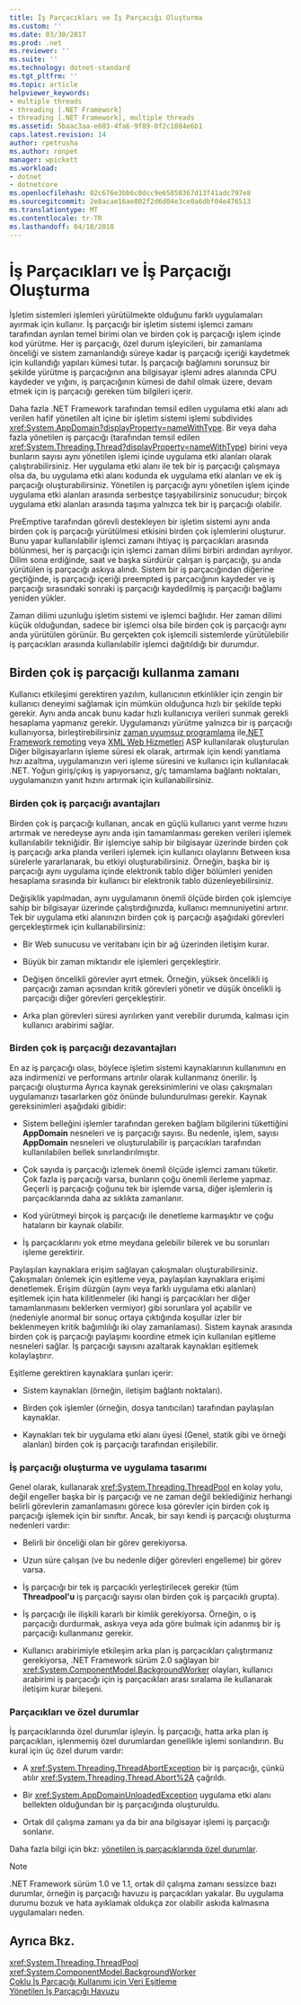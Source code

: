 ```yaml
---
title: İş Parçacıkları ve İş Parçacığı Oluşturma
ms.custom: ''
ms.date: 03/30/2017
ms.prod: .net
ms.reviewer: ''
ms.suite: ''
ms.technology: dotnet-standard
ms.tgt_pltfrm: ''
ms.topic: article
helpviewer_keywords:
- multiple threads
- threading [.NET Framework]
- threading [.NET Framework], multiple threads
ms.assetid: 5baac3aa-e603-4fa6-9f89-0f2c1084e6b1
caps.latest.revision: 14
author: rpetrusha
ms.author: ronpet
manager: wpickett
ms.workload:
- dotnet
- dotnetcore
ms.openlocfilehash: 02c676e3bb6c0dcc9e65858367d13f41adc797e8
ms.sourcegitcommit: 2e8acae16ae802f2d6d04e3ce0a6dbf04e476513
ms.translationtype: MT
ms.contentlocale: tr-TR
ms.lasthandoff: 04/18/2018
---
```

# <a name="threads-and-threading"></a>İş Parçacıkları ve İş Parçacığı Oluşturma
İşletim sistemleri işlemleri yürütülmekte olduğunu farklı uygulamaları ayırmak için kullanır. İş parçacığı bir işletim sistemi işlemci zamanı tarafından ayrılan temel birimi olan ve birden çok iş parçacığı işlem içinde kod yürütme. Her iş parçacığı, özel durum işleyicileri, bir zamanlama önceliği ve sistem zamanlandığı süreye kadar iş parçacığı içeriği kaydetmek için kullandığı yapıları kümesi tutar. İş parçacığı bağlamını sorunsuz bir şekilde yürütme iş parçacığının ana bilgisayar işlemi adres alanında CPU kaydeder ve yığını, iş parçacığının kümesi de dahil olmak üzere, devam etmek için iş parçacığı gereken tüm bilgileri içerir.  
  
 Daha fazla .NET Framework tarafından temsil edilen uygulama etki alanı adı verilen hafif yönetilen alt içine bir işletim sistemi işlemi subdivides <xref:System.AppDomain?displayProperty=nameWithType>. Bir veya daha fazla yönetilen iş parçacığı (tarafından temsil edilen <xref:System.Threading.Thread?displayProperty=nameWithType>) birini veya bunların sayısı aynı yönetilen işlemi içinde uygulama etki alanları olarak çalıştırabilirsiniz. Her uygulama etki alanı ile tek bir iş parçacığı çalışmaya olsa da, bu uygulama etki alanı kodunda ek uygulama etki alanları ve ek iş parçacığı oluşturabilirsiniz. Yönetilen iş parçacığı aynı yönetilen işlem içinde uygulama etki alanları arasında serbestçe taşıyabilirsiniz sonucudur; birçok uygulama etki alanları arasında taşıma yalnızca tek bir iş parçacığı olabilir.  
  
 PreEmptive tarafından görevli destekleyen bir işletim sistemi aynı anda birden çok iş parçacığı yürütülmesi etkisini birden çok işlemlerini oluşturur. Bunu yapar kullanılabilir işlemci zamanı ihtiyaç iş parçacıkları arasında bölünmesi, her iş parçacığı için işlemci zaman dilimi birbiri ardından ayrılıyor. Dilim sona erdiğinde, saat ve başka sürdürür çalışan iş parçacığı, şu anda yürütülen iş parçacığı askıya alındı. Sistem bir iş parçacığından diğerine geçtiğinde, iş parçacığı içeriği preempted iş parçacığının kaydeder ve iş parçacığı sırasındaki sonraki iş parçacığı kaydedilmiş iş parçacığı bağlamı yeniden yükler.  
  
 Zaman dilimi uzunluğu işletim sistemi ve işlemci bağlıdır. Her zaman dilimi küçük olduğundan, sadece bir işlemci olsa bile birden çok iş parçacığı aynı anda yürütülen görünür. Bu gerçekten çok işlemcili sistemlerde yürütülebilir iş parçacıkları arasında kullanılabilir işlemci dağıtıldığı bir durumdur.  
  
## <a name="when-to-use-multiple-threads"></a>Birden çok iş parçacığı kullanma zamanı  
 Kullanıcı etkileşimi gerektiren yazılım, kullanıcının etkinlikler için zengin bir kullanıcı deneyimi sağlamak için mümkün olduğunca hızlı bir şekilde tepki gerekir. Aynı anda ancak bunu kadar hızlı kullanıcıya verileri sunmak gerekli hesaplama yapmanız gerekir. Uygulamanızı yürütme yalnızca bir iş parçacığı kullanıyorsa, birleştirebilirsiniz [zaman uyumsuz programlama](../../../docs/standard/asynchronous-programming-patterns/calling-synchronous-methods-asynchronously.md) ile[.NET Framework remoting](https://msdn.microsoft.com/library/eccb1d31-0a22-417a-97fd-f4f1f3aa4462) veya [XML Web Hizmetleri](https://msdn.microsoft.com/library/1e64af78-d705-4384-b08d-591a45f4379c) ASP kullanılarak oluşturulan Diğer bilgisayarların işleme süresi ek olarak, artırmak için kendi yanıtlama hızı azaltma, uygulamanızın veri işleme süresini ve kullanıcı için kullanılacak .NET. Yoğun giriş/çıkış iş yapıyorsanız, g/ç tamamlama bağlantı noktaları, uygulamanızın yanıt hızını artırmak için kullanabilirsiniz.  
  
### <a name="advantages-of-multiple-threads"></a>Birden çok iş parçacığı avantajları  
 Birden çok iş parçacığı kullanan, ancak en güçlü kullanıcı yanıt verme hızını artırmak ve neredeyse aynı anda işin tamamlanması gereken verileri işlemek kullanılabilir tekniğidir. Bir işlemciye sahip bir bilgisayar üzerinde birden çok iş parçacığı arka planda verileri işlemek için kullanıcı olaylarını Between kısa sürelerle yararlanarak, bu etkiyi oluşturabilirsiniz. Örneğin, başka bir iş parçacığı aynı uygulama içinde elektronik tablo diğer bölümleri yeniden hesaplama sırasında bir kullanıcı bir elektronik tablo düzenleyebilirsiniz.  
  
 Değişiklik yapılmadan, aynı uygulamanın önemli ölçüde birden çok işlemciye sahip bir bilgisayar üzerinde çalıştırdığınızda, kullanıcı memnuniyetini artırır. Tek bir uygulama etki alanınızın birden çok iş parçacığı aşağıdaki görevleri gerçekleştirmek için kullanabilirsiniz:  
  
-   Bir Web sunucusu ve veritabanı için bir ağ üzerinden iletişim kurar.  
  
-   Büyük bir zaman miktarıdır ele işlemleri gerçekleştirir.  
  
-   Değişen öncelikli görevler ayırt etmek. Örneğin, yüksek öncelikli iş parçacığı zaman açısından kritik görevleri yönetir ve düşük öncelikli iş parçacığı diğer görevleri gerçekleştirir.  
  
-   Arka plan görevleri süresi ayrılırken yanıt verebilir durumda, kalması için kullanıcı arabirimi sağlar.  
  
### <a name="disadvantages-of-multiple-threads"></a>Birden çok iş parçacığı dezavantajları  
 En az iş parçacığı olası, böylece işletim sistemi kaynaklarının kullanımını en aza indirmenizi ve performans artırılır olarak kullanmanız önerilir. İş parçacığı oluşturma Ayrıca kaynak gereksinimlerini ve olası çakışmaları uygulamanızı tasarlarken göz önünde bulundurulması gerekir. Kaynak gereksinimleri aşağıdaki gibidir:  
  
-   Sistem belleğini işlemler tarafından gereken bağlam bilgilerini tükettiğini **AppDomain** nesneleri ve iş parçacığı sayısı. Bu nedenle, işlem, sayısı **AppDomain** nesneleri ve oluşturulabilir iş parçacıkları tarafından kullanılabilen bellek sınırlandırılmıştır.  
  
-   Çok sayıda iş parçacığı izlemek önemli ölçüde işlemci zamanı tüketir. Çok fazla iş parçacığı varsa, bunların çoğu önemli ilerleme yapmaz. Geçerli iş parçacığı çoğunu tek bir işlemde varsa, diğer işlemlerin iş parçacıklarında daha az sıklıkta zamanlanır.  
  
-   Kod yürütmeyi birçok iş parçacığı ile denetleme karmaşıktır ve çoğu hataların bir kaynak olabilir.  
  
-   İş parçacıklarını yok etme meydana gelebilir bilerek ve bu sorunları işleme gerektirir.  
  
 Paylaşılan kaynaklara erişim sağlayan çakışmaları oluşturabilirsiniz. Çakışmaları önlemek için eşitleme veya, paylaşılan kaynaklara erişimi denetlemek. Erişim düzgün (aynı veya farklı uygulama etki alanları) eşitlemek için hata kilitlenmeler (iki hangi iş parçacıkları her diğer tamamlanmasını beklerken vermiyor) gibi sorunlara yol açabilir ve (nedeniyle anormal bir sonuç ortaya çıktığında koşullar izler bir beklenmeyen kritik bağımlılığı iki olay zamanlaması). Sistem kaynak arasında birden çok iş parçacığı paylaşımı koordine etmek için kullanılan eşitleme nesneleri sağlar. İş parçacığı sayısını azaltarak kaynakları eşitlemek kolaylaştırır.  
  
 Eşitleme gerektiren kaynaklara şunları içerir:  
  
-   Sistem kaynakları (örneğin, iletişim bağlantı noktaları).  
  
-   Birden çok işlemler (örneğin, dosya tanıtıcıları) tarafından paylaşılan kaynaklar.  
  
-   Kaynakları tek bir uygulama etki alanı üyesi (Genel, statik gibi ve örneği alanları) birden çok iş parçacığı tarafından erişilebilir.  
  
### <a name="threading-and-application-design"></a>İş parçacığı oluşturma ve uygulama tasarımı  
 Genel olarak, kullanarak <xref:System.Threading.ThreadPool> en kolay yolu, değil engeller başka bir iş parçacığı ve ne zaman değil beklediğiniz herhangi belirli görevlerin zamanlamasını görece kısa görevler için birden çok iş parçacığı işlemek için bir sınıftır. Ancak, bir sayı kendi iş parçacığı oluşturma nedenleri vardır:  
  
-   Belirli bir önceliği olan bir görev gerekiyorsa.  
  
-   Uzun süre çalışan (ve bu nedenle diğer görevleri engelleme) bir görev varsa.  
  
-   İş parçacığı bir tek iş parçacıklı yerleştirilecek gerekir (tüm **Threadpool'u** iş parçacığı sayısı olan birden çok iş parçacıklı grupta).  
  
-   İş parçacığı ile ilişkili kararlı bir kimlik gerekiyorsa. Örneğin, o iş parçacığı durdurmak, askıya veya ada göre bulmak için adanmış bir iş parçacığı kullanmanız gerekir.  
  
-   Kullanıcı arabirimiyle etkileşim arka plan iş parçacıkları çalıştırmanız gerekiyorsa, .NET Framework sürüm 2.0 sağlayan bir <xref:System.ComponentModel.BackgroundWorker> olayları, kullanıcı arabirimi iş parçacığı için iş parçacıkları arası sıralama ile kullanarak iletişim kurar bileşeni.  
  
### <a name="threading-and-exceptions"></a>Parçacıkları ve özel durumlar  
 İş parçacıklarında özel durumlar işleyin. İş parçacığı, hatta arka plan iş parçacıkları, işlenmemiş özel durumlardan genellikle işlemi sonlandırın. Bu kural için üç özel durum vardır:  
  
-   A <xref:System.Threading.ThreadAbortException> bir iş parçacığı, çünkü atılır <xref:System.Threading.Thread.Abort%2A> çağrıldı.  
  
-   Bir <xref:System.AppDomainUnloadedException> uygulama etki alanı bellekten olduğundan bir iş parçacığında oluşturuldu.  
  
-   Ortak dil çalışma zamanı ya da bir ana bilgisayar işlemi iş parçacığı sonlanır.  
  
 Daha fazla bilgi için bkz: [yönetilen iş parçacıklarında özel durumlar](../../../docs/standard/threading/exceptions-in-managed-threads.md).  
  
> [!NOTE]
>  .NET Framework sürüm 1.0 ve 1.1, ortak dil çalışma zamanı sessizce bazı durumlar, örneğin iş parçacığı havuzu iş parçacıkları yakalar. Bu uygulama durumu bozuk ve hata ayıklamak oldukça zor olabilir askıda kalmasına uygulamaları neden.  
  
## <a name="see-also"></a>Ayrıca Bkz.  
 <xref:System.Threading.ThreadPool>  
 <xref:System.ComponentModel.BackgroundWorker>  
 [Çoklu İş Parçacığı Kullanımı için Veri Eşitleme](../../../docs/standard/threading/synchronizing-data-for-multithreading.md)  
 [Yönetilen İş Parçacığı Havuzu](../../../docs/standard/threading/the-managed-thread-pool.md)
